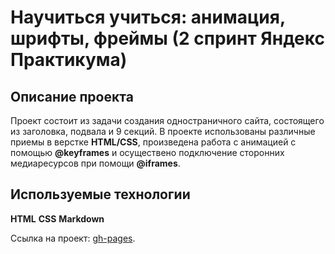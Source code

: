 # Научиться учиться: анимация, шрифты, фреймы (2 спринт Яндекс Практикума)
## Описание проекта
Проект состоит из задачи создания одностраничного сайта, состоящего из заголовка, подвала и 9 секций.
В проекте использованы различные приемы в верстке **HTML/CSS**, произведена работа с анимацией с помощью **@keyframes** и
осуществено подключение сторонних медиаресурсов при помощи **@iframes**.
##  Используемые технологии
**HTML**
**CSS**
**Markdown**

Ссылка на проект: [gh-pages](https://miklekuzichev.github.io/how-to-learn/index.html).
